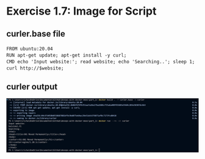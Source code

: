 # Exercise 1.7: Image for Script

## curler.base file

``FROM ubuntu:20.04`` <br/>
``RUN apt-get update; apt-get install -y curl;`` <br/>
``CMD echo 'Input website:'; read website; echo 'Searching..'; sleep 1; curl http://$website;``

## curler output
![Output Exercise 1.7](image/Exercise_1_7_Image_for_script.png)
